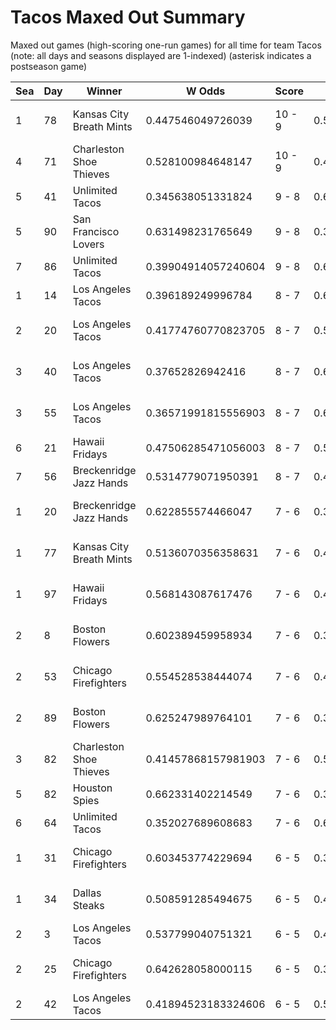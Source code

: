 # Tacos Maxed Out Summary



Maxed out games (high-scoring one-run games) for all time for team Tacos (note: all days and seasons displayed are 1-indexed) (asterisk indicates a postseason game)


| Sea | Day | Winner | W Odds | Score | L Odds | Loser | 
| ------ |------ |------ |------ |------ |------ |------ |
| 1 | 78 | Kansas City Breath Mints | 0.447546049726039 | 10 - 9 | 0.55245395027396 | Los Angeles Tacos | 
| 4 | 71 | Charleston Shoe Thieves | 0.528100984648147 | 10 - 9 | 0.471899015351852 | Unlimited Tacos | 
| 5 | 41 | Unlimited Tacos | 0.345638051331824 | 9 - 8 | 0.6543619486681751 | Yellowstone Magic | 
| 5 | 90 | San Francisco Lovers | 0.631498231765649 | 9 - 8 | 0.36850176823435105 | Unlimited Tacos | 
| 7 | 86 | Unlimited Tacos | 0.39904914057240604 | 9 - 8 | 0.6009508594275931 | Hellmouth Sunbeams | 
| 1 | 14 | Los Angeles Tacos | 0.396189249996784 | 8 - 7 | 0.603810750003215 | Yellowstone Magic | 
| 2 | 20 | Los Angeles Tacos | 0.41774760770823705 | 8 - 7 | 0.5822523922917621 | Charleston Shoe Thieves | 
| 3 | 40 | Los Angeles Tacos | 0.37652826942416 | 8 - 7 | 0.623471730575839 | San Francisco Lovers | 
| 3 | 55 | Los Angeles Tacos | 0.36571991815556903 | 8 - 7 | 0.6342800818444301 | San Francisco Lovers | 
| 6 | 21 | Hawaii Fridays | 0.47506285471056003 | 8 - 7 | 0.524937145289439 | Unlimited Tacos | 
| 7 | 56 | Breckenridge Jazz Hands | 0.5314779071950391 | 8 - 7 | 0.46852209280496004 | Unlimited Tacos | 
| 1 | 20 | Breckenridge Jazz Hands | 0.622855574466047 | 7 - 6 | 0.37714442553395205 | Los Angeles Tacos | 
| 1 | 77 | Kansas City Breath Mints | 0.5136070356358631 | 7 - 6 | 0.48639296436413604 | Los Angeles Tacos | 
| 1 | 97 | Hawaii Fridays | 0.568143087617476 | 7 - 6 | 0.43185691238252305 | Los Angeles Tacos | 
| 2 | 8 | Boston Flowers | 0.602389459958934 | 7 - 6 | 0.39761054004106505 | Los Angeles Tacos | 
| 2 | 53 | Chicago Firefighters | 0.554528538444074 | 7 - 6 | 0.44547146155592504 | Los Angeles Tacos | 
| 2 | 89 | Boston Flowers | 0.625247989764101 | 7 - 6 | 0.37475201023589805 | Los Angeles Tacos | 
| 3 | 82 | Charleston Shoe Thieves | 0.41457868157981903 | 7 - 6 | 0.5854213184201801 | Los Angeles Tacos | 
| 5 | 82 | Houston Spies | 0.662331402214549 | 7 - 6 | 0.33766859778545005 | Unlimited Tacos | 
| 6 | 64 | Unlimited Tacos | 0.352027689608683 | 7 - 6 | 0.6479723103913161 | Boston Flowers | 
| 1 | 31 | Chicago Firefighters | 0.603453774229694 | 6 - 5 | 0.396546225770305 | Los Angeles Tacos | 
| 1 | 34 | Dallas Steaks | 0.508591285494675 | 6 - 5 | 0.49140871450532503 | Los Angeles Tacos | 
| 2 | 3 | Los Angeles Tacos | 0.537799040751321 | 6 - 5 | 0.46220095924867804 | Dallas Steaks | 
| 2 | 25 | Chicago Firefighters | 0.642628058000115 | 6 - 5 | 0.35737194199988404 | Los Angeles Tacos | 
| 2 | 42 | Los Angeles Tacos | 0.41894523183324606 | 6 - 5 | 0.581054768166753 | New York Millennials | 


